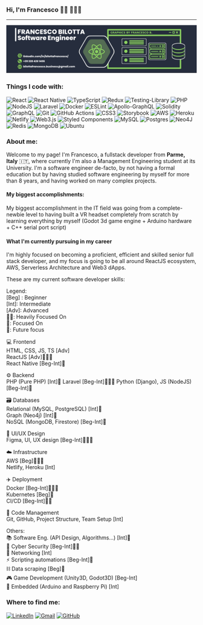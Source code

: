 
### Hi, I'm Francesco 👋🏻 👨🏻‍💻
---
<img src="https://raw.githubusercontent.com/francescobilotta/francescobilotta/main/github-graphics-1400x350-2.png" />

### Things I code with:
![React](https://img.shields.io/badge/react-%2320232a.svg?style=for-the-badge&logo=react&logoColor=%2361DAFB) ![React Native](https://img.shields.io/badge/react_native-%2320232a.svg?style=for-the-badge&logo=react&logoColor=%2361DAFB)  ![TypeScript](https://img.shields.io/badge/typescript-%23007ACC.svg?style=for-the-badge&logo=typescript&logoColor=white) ![Redux](https://img.shields.io/badge/redux-%23593d88.svg?style=for-the-badge&logo=redux&logoColor=white) ![Testing-Library](https://img.shields.io/badge/-TestingLibrary-%23E33332?style=for-the-badge&logo=testing-library&logoColor=white)  ![PHP](https://img.shields.io/badge/php-%23777BB4.svg?style=for-the-badge&logo=php&logoColor=white) ![NodeJS](https://img.shields.io/badge/node.js-6DA55F?style=for-the-badge&logo=node.js&logoColor=white) ![Laravel](https://img.shields.io/badge/laravel-%23FF2D20.svg?style=for-the-badge&logo=laravel&logoColor=white) ![Docker](https://img.shields.io/badge/docker-%230db7ed.svg?style=for-the-badge&logo=docker&logoColor=white) ![ESLint](https://img.shields.io/badge/ESLint-4B3263?style=for-the-badge&logo=eslint&logoColor=white) ![Apollo-GraphQL](https://img.shields.io/badge/-ApolloGraphQL-311C87?style=for-the-badge&logo=apollo-graphql)  ![Solidity](https://img.shields.io/badge/Solidity-%23363636.svg?style=for-the-badge&logo=solidity&logoColor=white)    ![GraphQL](https://img.shields.io/badge/-GraphQL-E10098?style=for-the-badge&logo=graphql&logoColor=white) ![Git](https://img.shields.io/badge/git-%23F05033.svg?style=for-the-badge&logo=git&logoColor=white) ![GitHub Actions](https://img.shields.io/badge/github%20actions-%232671E5.svg?style=for-the-badge&logo=githubactions&logoColor=white) ![CSS3](https://img.shields.io/badge/css3-%231572B6.svg?style=for-the-badge&logo=css3&logoColor=white) ![Storybook](https://img.shields.io/badge/-Storybook-FF4785?style=for-the-badge&logo=storybook&logoColor=white) ![AWS](https://img.shields.io/badge/AWS-%23FF9900.svg?style=for-the-badge&logo=amazon-aws&logoColor=white)  ![Heroku](https://img.shields.io/badge/heroku-%23430098.svg?style=for-the-badge&logo=heroku&logoColor=white) ![Netlify](https://img.shields.io/badge/netlify-%23000000.svg?style=for-the-badge&logo=netlify&logoColor=#00C7B7)  ![Web3.js](https://img.shields.io/badge/web3.js-F16822?style=for-the-badge&logo=web3.js&logoColor=white) ![Styled Components](https://img.shields.io/badge/styled--components-DB7093?style=for-the-badge&logo=styled-components&logoColor=white) ![MySQL](https://img.shields.io/badge/mysql-%2300f.svg?style=for-the-badge&logo=mysql&logoColor=white) ![Postgres](https://img.shields.io/badge/postgres-%23316192.svg?style=for-the-badge&logo=postgresql&logoColor=white) ![Neo4J](https://img.shields.io/badge/Neo4j-008CC1?style=for-the-badge&logo=neo4j&logoColor=white) ![Redis](https://img.shields.io/badge/redis-%23DD0031.svg?style=for-the-badge&logo=redis&logoColor=white) ![MongoDB](https://img.shields.io/badge/MongoDB-%234ea94b.svg?style=for-the-badge&logo=mongodb&logoColor=white)  ![Ubuntu](https://img.shields.io/badge/Ubuntu-E95420?style=for-the-badge&logo=ubuntu&logoColor=white)

### About me:
Welcome to my page!
I'm Francesco, a fullstack developer from **Parme, Italy** 🇮🇹, where currently I'm also a Management Engineering student at its University.
I'm a software engineer de-facto, by not having a formal education but by having studied software engineering by myself for more than 8 years, and having worked on many complex projects.
#### My biggest accomplishments:
My biggest accomplishment in the IT field was going from a complete-newbie level to having built a VR headset completely from scratch by learning everything by myself (Godot 3d game engine + Arduino hardware + C++ serial port script)
####  What I'm currently pursuing in my career
I'm highly focused on becoming a proficient, efficient and skilled senior full stack developer, and my focus is going to be all around ReactJS ecosystem, AWS, Serverless Architecture and Web3 dApps.

These are my current software developer skills:
  
Legend:  
[Beg] : Beginner  
[Int]: Intermediate  
[Adv]: Advanced  
🎯🎯: Heavily Focused On  
🎯: Focused On  
📆: Future focus  

💻 Frontend  
HTML, CSS, JS, TS [Adv]  
ReactJS [Adv]🎯🎯🎯  
React Native [Beg-Int]🎯  

⚙️ Backend  
PHP (Pure PHP) [Int]🎯
Laravel [Beg-Int]🎯🎯🎯
Python (Django), JS (NodeJS) [Beg-Int]🎯 

🗃️ Databases  
Relational (MySQL, PostgreSQL) [Int]🎯  
Graph (Neo4j) [Int]📆  
NoSQL (MongoDB, Firestore) [Beg-Int]🎯  

🧪 UI/UX Design  
Figma, UI, UX design [Beg-Int]🎯🎯🎯  

☁️ Infrastructure  
AWS [Beg]🎯🎯🎯  
Netlify, Heroku [Int]  

✈️ Deployment  
Docker [Beg-Int]🎯🎯🎯  
Kubernetes [Beg]📆  
CI/CD [Beg-Int]🎯🎯  

📁 Code Management  
Git, GitHub, Project Structure, Team Setup [Int]  
  
Others:  
📚 Software Eng. (API Design, Algorithms...) [Int]📆  
🔐 Cyber Security [Beg-Int]🎯🎯  
📡 Networking [Int]  
⚡ Scripting automations [Beg-Int]📆  
⛓️ Data scraping [Beg]📆  
🎮 Game Development (Unity3D, Godot3D) [Beg-Int]  
🔌 Embedded (Arduino and Raspberry Pi) [Int]

### Where to find me:
<a href="https://www.linkedin.com/in/bilottafrancesco/" target="_blank">![LinkedIn](https://img.shields.io/badge/linkedin-%230077B5.svg?style=for-the-badge&logo=linkedin&logoColor=white)</a> <a href="mailto:bilottafrancesco.business@gmail.com" target="_blank">![Gmail](https://img.shields.io/badge/Gmail-D14836?style=for-the-badge&logo=gmail&logoColor=white)</a> <a href="https://github.com/francescobilotta/" target="_blank">![GitHub](https://img.shields.io/badge/github-%23121011.svg?style=for-the-badge&logo=github&logoColor=white)</a>


